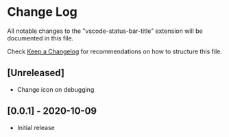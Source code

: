 # Change Log

All notable changes to the "vscode-status-bar-title" extension will be documented in this file.

Check [Keep a Changelog](http://keepachangelog.com/) for recommendations on how to structure this file.

## [Unreleased]

- Change icon on debugging

## [0.0.1] - 2020-10-09

- Initial release
